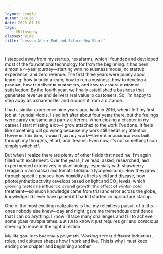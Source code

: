 ```yaml
---

layout: single  
author: Huijo  
date: 2025-07-15
tags:  
   - Philosophy
classes: wide  
title: "Lesson After End and Before New Start"  

---
```


I stepped away from my startup, hexafarms, which I founded and developed most of the foundational technology for from the beginning.
It has been almost a 4-year journey—starting with no business model, no startup experience, and zero revenue.
The first three years were purely about learning: how to build a team, how to run a business, how to develop a product, how to deliver to customers, and how to ensure customer satisfaction.
By the fourth year, we finally established a business that generates revenue and delivers real value to customers. So, I’m happy to step away as a shareholder and support it from a distance.

I had a similar experience nine years ago, back in 2016, when I left my first job at Hyundai Mobis.
I also left after about four years there, but the feelings were partly the same and partly different.
When closing a chapter in my career, I start missing a lot—I grow attached to the work I’ve done.
It feels like something will go wrong because my work still needs my attention.
However, this time, it wasn’t just my work—the entire business was built through my thoughts, effort, and dreams.
Even now, it’s not something I can simply switch off.

But when I realize there are plenty of other fields that need me, I’m again filled with excitement.
Over the years, I’ve read, asked, researched, and experimented extensively in plant biology, especially with strawberry (Fragaria × ananassa) and tomato (Solanum lycopersicum).
How they grow through specific phases, how humidity affects yield and disease, how photosynthetic activity develops based on light and CO₂ levels, which growing materials influence overall growth, the effect of winter-cold treatment—so much knowledge came from trial and error across the globe, knowledge I’d never have gained if I hadn’t started an agriculture startup.

One of the most exciting realizations is that my relentless pursuit of truths—ones nobody else knew—day and night, gave me tremendous confidence that I can do anything.
I know I’ll face many challenges and fail to achieve some goals multiple times. But I also know it just requires grit and conscious steering to move in the right direction.

My life goal is to become a polymath.
Working across different industries, roles, and cultures shapes how I work and live.
This is why I must keep ending one chapter and beginning another.